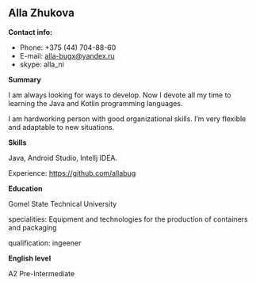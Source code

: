 ## Alla Zhukova

**Contact info:**

- Phone: +375 (44) 704-88-60
- E-mail: alla-bugx@yandex.ru
- skype: alla_ni


**Summary**

I am always looking for ways to develop. Now I devote all my time to learning the Java and Kotlin programming languages.

I am hardworking person with good organizational skills. I’m very flexible and adaptable to new situations. 


**Skills**

Java, Android Studio, Intellj IDEA.

Experience: https://github.com/allabug


**Education**

Gomel State Technical University 

specialities:  Equipment  and technologies for the production of containers and packaging

qualification:  ingeener


**English level**

A2 Pre-Intermediate